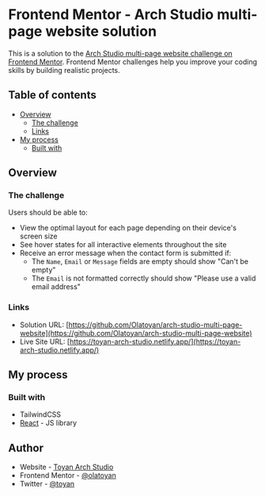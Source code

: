 # Frontend Mentor - Arch Studio multi-page website solution

This is a solution to the [Arch Studio multi-page website challenge on Frontend Mentor](https://www.frontendmentor.io/challenges/arch-studio-multipage-website-wNIbOFYR6). Frontend Mentor challenges help you improve your coding skills by building realistic projects.

## Table of contents

- [Overview](#overview)
  - [The challenge](#the-challenge)
  - [Links](#links)
- [My process](#my-process)
  - [Built with](#built-with)

## Overview

### The challenge

Users should be able to:

- View the optimal layout for each page depending on their device's screen size
- See hover states for all interactive elements throughout the site
- Receive an error message when the contact form is submitted if:
  - The `Name`, `Email` or `Message` fields are empty should show "Can't be empty"
  - The `Email` is not formatted correctly should show "Please use a valid email address"

### Links

- Solution URL: [https://github.com/Olatoyan/arch-studio-multi-page-website](https://github.com/Olatoyan/arch-studio-multi-page-website)
- Live Site URL: [https://toyan-arch-studio.netlify.app/](https://toyan-arch-studio.netlify.app/)

## My process

### Built with

- TailwindCSS
- [React](https://reactjs.org/) - JS library

## Author

- Website - [Toyan Arch Studio](https://toyan-arch-studio.netlify.app/)
- Frontend Mentor - [@olatoyan](https://www.frontendmentor.io/profile/olatoyan)
- Twitter - [@toyan](https://www.twitter.com/_annonnymouss_)

